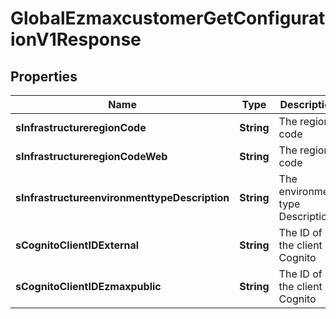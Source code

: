 

# GlobalEzmaxcustomerGetConfigurationV1Response

## Properties

Name | Type | Description | Notes
------------ | ------------- | ------------- | -------------
**sInfrastructureregionCode** | **String** | The region code | 
**sInfrastructureregionCodeWeb** | **String** | The region code | 
**sInfrastructureenvironmenttypeDescription** | **String** | The environment type Description | 
**sCognitoClientIDExternal** | **String** | The ID of the client in Cognito |  [optional]
**sCognitoClientIDEzmaxpublic** | **String** | The ID of the client in Cognito | 




